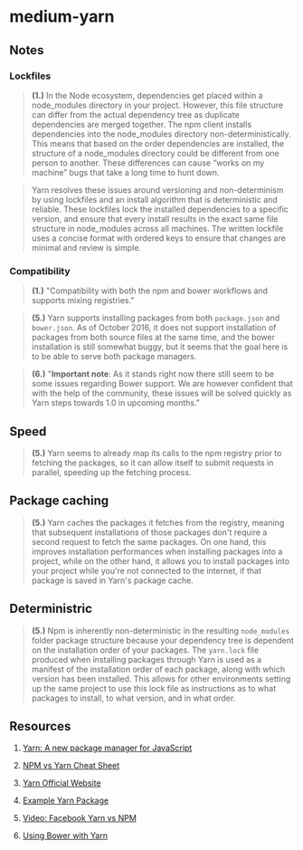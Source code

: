# medium-yarn

## Notes

### Lockfiles

> **(1.)** In the Node ecosystem, dependencies get placed within a node_modules directory in your project. However, this file structure can differ from the actual dependency tree as duplicate dependencies are merged together. The npm client installs dependencies into the node_modules directory non-deterministically. This means that based on the order dependencies are installed, the structure of a node_modules directory could be different from one person to another. These differences can cause “works on my machine” bugs that take a long time to hunt down.

> Yarn resolves these issues around versioning and non-determinism by using lockfiles and an install algorithm that is deterministic and reliable. These lockfiles lock the installed dependencies to a specific version, and ensure that every install results in the exact same file structure in node_modules across all machines. The written lockfile uses a concise format with ordered keys to ensure that changes are minimal and review is simple.

### Compatibility

> **(1.)** "Compatibility with both the npm and bower workflows and supports mixing registries."

> **(5.)** Yarn supports installing packages from both `package.json` and `bower.json`. As of October 2016, it does not support installation of packages from both source files at the same time, and the bower installation is still somewhat buggy, but it seems that the goal here is to be able to serve both package managers.

> **(6.)** "**Important note**: As it stands right now there still seem to be some issues regarding Bower support. We are however confident that with the help of the community, these issues will be solved quickly as Yarn steps towards 1.0 in upcoming months."

## Speed

> **(5.)** Yarn seems to already map its calls to the npm registry prior to fetching the packages, so it can allow itself to submit requests in parallel, speeding up the fetching process.

## Package caching

> **(5.)** Yarn caches the packages it fetches from the registry, meaning that subsequent installations of those packages don't require a second request to fetch the same packages. On one hand, this improves installation performances when installing packages into a project, while on the other hand, it allows you to install packages into your project while you're not connected to the internet, if that package is saved in Yarn's package cache.

## Deterministric
> **(5.)** Npm is inherently non-deterministic in the resulting `node_modules` folder package structure because your dependency tree is dependent on the installation order of your packages. The `yarn.lock` file produced when installing packages through Yarn is used as a manifest of the installation order of each package, along with which version has been installed. This allows for other environments setting up the same project to use this lock file as instructions as to what packages to install, to what version, and in what order.

## Resources

1. [Yarn: A new package manager for JavaScript](https://code.facebook.com/posts/1840075619545360)

2. [NPM vs Yarn Cheat Sheet](https://shift.infinite.red/npm-vs-yarn-cheat-sheet-8755b092e5cc#.g0kr8shvb)

3. [Yarn Official Website](https://yarnpkg.com)

4. [Example Yarn Package](https://github.com/yarnpkg/example-yarn-package)

5. [Video: Facebook Yarn vs NPM](https://www.youtube.com/watch?v=hMk_9RjX5KE)

6. [Using Bower with Yarn](https://bower.io/blog/2016/using-bower-with-yarn/)
